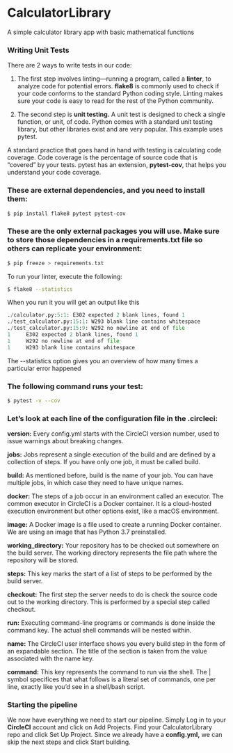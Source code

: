# CalculatorLibrary
A simple calculator library app with basic mathematical functions


### Writing Unit Tests
There are 2 ways to write tests in our code:

1. The first step involves linting—running a program, called a **linter**, to analyze code for potential errors. **flake8** is commonly used to check if your code conforms to the standard Python coding style. Linting makes sure your code is easy to read for the rest of the Python community.

2. The second step is **unit testing.** A unit test is designed to check a single function, or unit, of code. Python comes with a standard unit testing library, but other libraries exist and are very popular. This example uses pytest.

A standard practice that goes hand in hand with testing is calculating code coverage. Code coverage is the percentage of source code that is “covered” by your tests. pytest has an extension, **pytest-cov**, that helps you understand your code coverage.

### These are external dependencies, and you need to install them:
```bash
$ pip install flake8 pytest pytest-cov
```

### These are the only external packages you will use. Make sure to store those dependencies in a requirements.txt file so others can replicate your environment:

```bash
$ pip freeze > requirements.txt
```

To run your linter, execute the following:
```bash
$ flake8 --statistics
```
When  you run it you will get an output like this

```python
./calculator.py:5:1: E302 expected 2 blank lines, found 1
./test_calculator.py:15:1: W293 blank line contains whitespace
./test_calculator.py:15:9: W292 no newline at end of file
1     E302 expected 2 blank lines, found 1
1     W292 no newline at end of file
1     W293 blank line contains whitespace
```

The --statistics option gives you an overview of how many times a particular error happened

### The following command runs your test:
```bash
$ pytest -v --cov
```

### Let’s look at each line of the configuration file in the .circleci:

**version:** Every config.yml starts with the CircleCI version number, used to issue warnings about breaking changes.

**jobs:** Jobs represent a single execution of the build and are defined by a collection of steps. If you have only one job, it must be called build.

**build:** As mentioned before, build is the name of your job. You can have multiple jobs, in which case they need to have unique names.

**docker:** The steps of a job occur in an environment called an executor. The common executor in CircleCI is a Docker container. It is a cloud-hosted execution environment but other options exist, like a macOS environment.

**image:** A Docker image is a file used to create a running Docker container. We are using an image that has Python 3.7 preinstalled.

**working_directory:** Your repository has to be checked out somewhere on the build server. The working directory represents the file path where the repository will be stored.

**steps:** This key marks the start of a list of steps to be performed by the build server.

**checkout:** The first step the server needs to do is check the source code out to the working directory. This is performed by a special step called checkout.

**run:** Executing command-line programs or commands is done inside the command key. The actual shell commands will be nested within.

**name:** The CircleCI user interface shows you every build step in the form of an expandable section. The title of the section is taken from the value associated with the name key.

**command:** This key represents the command to run via the shell. The | symbol specifices that what follows is a literal set of commands, one per line, exactly like you’d see in a shell/bash script.

### Starting the pipeline

We now have everything we need to start our pipeline. Simply Log in to your **CircleCI** account and click on Add Projects. Find your CalculatorLibrary repo and click Set Up Project. Since we already have a **config.yml,** we can skip the next steps and click Start building.